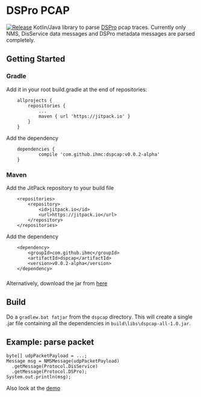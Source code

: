 # DSPro PCAP
[![Release](https://jitpack.io/v/ihmc/Repo.svg)](https://jitpack.io/#ihmc/dspcap)
Kotlin/Java library to parse [DSPro](https://github.com/ihmc/nomads/wiki/DSPro-Overview) pcap traces.
Currently only NMS, DisService data messages and DSPro metadata messages are parsed completely.

## Getting Started
### Gradle
Add it in your root build.gradle at the end of repositories:
```
	allprojects {
		repositories {
			...
			maven { url 'https://jitpack.io' }
		}
	}
```
Add the dependency
```
	dependencies {
	        compile 'com.github.ihmc:dspcap:v0.0.2-alpha'
	}
```

### Maven
Add the JitPack repository to your build file 
```
	<repositories>
		<repository>
		    <id>jitpack.io</id>
		    <url>https://jitpack.io</url>
		</repository>
	</repositories>
```
Add the dependency
```
	<dependency>
	    <groupId>com.github.ihmc</groupId>
	    <artifactId>dspcap</artifactId>
	    <version>v0.0.2-alpha</version>
	</dependency>
```
###
Alternatively, download the jar from [here](https://sharebox.ihmc.us/s/XSbW6MZ7UEZMy3i)

## Build
Do a `gradlew.bat fatjar` from the `dspcap` directory.  This will create a single .jar file containing
all the dependencies in `build\libs\dspcap-all-1.0.jar`.

## Example: parse packet
```
byte[] udpPacketPayload = ...;
Message msg = NMSMessage(udpPacketPayload)
  .getMessage(Protocol.DisService)
  .getMessage(Protocol.DSPro);
System.out.println(msg);
```
Also look at the [demo](src/main/java/us/ihmc/aci/dspro/pcap/demo/JavaLibraryDemo.java)

